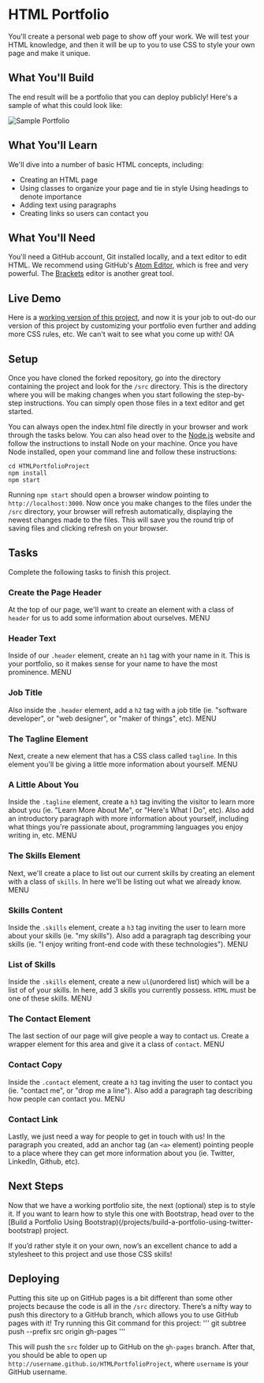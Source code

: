 # HTML Portfolio

You'll create a personal web page to show off your work. We will test your HTML knowledge, and then it will be up to you to use CSS to style your own page and make it unique.

## What You'll Build

The end result will be a portfolio that you can deploy publicly! Here's a sample of what this could look like:

![Sample Portfolio](http://courseware.codeschool.com.s3.amazonaws.com/projects/build-a-portfolio-using-html-and-css.png)

## What You'll Learn

We'll dive into a number of basic HTML concepts, including:

* Creating an HTML page
* Using classes to organize your page and tie in style  Using headings to denote importance
* Adding text using paragraphs
* Creating links so users can contact you

## What You'll Need

You'll need a GitHub account, Git installed locally, and a text editor to edit HTML. We recommend using GitHub's [Atom Editor](https://atom.io/), which is free and very powerful. The [Brackets](http://brackets.io/) editor is another great tool.

## Live Demo

Here is a [working version of this project](https://codeschool-project-demos.github.io/HTMLPortfolioProject/), and now it is your job to out-do our version of this project by customizing your portfolio even further and adding more CSS rules, etc. We can't wait to see what you come up with!
OA
## Setup

Once you have cloned the forked repository, go into the directory containing the project and look for the `/src` directory. This is the directory where you will be making changes when you start following the step-by-step instructions. You can simply open those files in a text editor and get started.

You can always open the index.html file directly in your browser and work through the tasks below. You can also head over to the [Node.js](https://nodejs.org) website and follow the instructions to install Node on your machine. Once you have Node installed, open your command line and follow these instructions:

```
cd HTMLPortfolioProject
npm install
npm start
```

Running `npm start` should open a browser window pointing to `http://localhost:3000`. Now once you make changes to the files under the `/src` directory, your browser will refresh automatically, displaying the newest changes made to the files. This will save you the round trip of saving files and clicking refresh on your browser.

## Tasks

Complete the following tasks to finish this project.


### Create the Page Header

At the top of our page, we'll want to create an element with a class of `header` for us to add some information about ourselves.	MENU

### Header Text

Inside of our `.header` element, create an `h1` tag with your name in it. This is your portfolio, so it makes sense for your name to have the most prominence.	MENU

### Job Title

Also inside the `.header` element, add a `h2` tag with a job title (ie. "software developer", or "web designer", or "maker of things", etc).	MENU

### The Tagline Element

Next, create a new element that has a CSS class called `tagline`. In this element you'll be giving a little more information about yourself.	MENU

### A Little About You

Inside the `.tagline` element, create a `h3` tag inviting the visitor to learn more about you (ie. "Learn More About Me", or "Here's What I Do", etc). Also add an introductory paragraph with more information about yourself, including what things you're passionate about, programming languages you enjoy writing in, etc.	MENU

### The Skills Element

Next, we'll create a place to list out our current skills by creating an element with a class of `skills`. In here we'll be listing out what we already know.	MENU

### Skills Content

Inside the `.skills` element, create a `h3` tag inviting the user to learn more about your skills (ie. "my skills"). Also add a paragraph tag describing your skills (ie. "I enjoy writing front-end code with these technologies").	MENU

### List of Skills

Inside the `.skills` element, create a new `ul`(unordered list) which will be a list of of your skills. In here, add 3 skills you currently possess. `HTML` must be one of these skills.	MENU

### The Contact Element

The last section of our page will give people a way to contact us. Create a wrapper element for this area and give it a class of `contact`.	MENU

### Contact Copy

Inside the `.contact` element, create a `h3` tag inviting the user to contact you (ie. "contact me", or "drop me a line"). Also add a paragraph tag describing how people can contact you.	MENU

### Contact Link

Lastly, we just need a way for people to get in touch with us! In the paragraph you created, add an anchor tag (an `<a>` element) pointing people to a place where they can get more information about you (ie. Twitter, LinkedIn, Github, etc).


## Next Steps

Now that we have a working portfolio site, the next (optional) step is to style it. If you want to learn how to style this one with Bootstrap, head over to the [Build a Portfolio Using Bootstrap)(/projects/build-a-portfolio-using-twitter-bootstrap) project.

If you’d rather style it on your own, now’s an excellent chance to add a stylesheet to this project and use those CSS skills!

## Deploying

Putting this site up on GitHub pages is a bit different than some other projects because the code is all in the `/src` directory. There’s a nifty way to push this directory to a GitHub branch, which allows you to use GitHub pages with it! Try running this Git command for this project:
'''
git subtree push --prefix src origin gh-pages
'''

This will push the `src` folder up to GitHub on the `gh-pages` branch. After that, you should be able to open up `http://username.github.io/HTMLPortfolioProject`, where `username` is your GitHub username.
